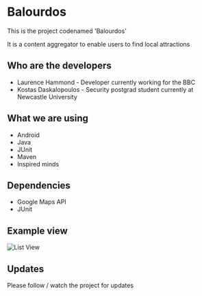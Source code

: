 # Balourdos

This is the project codenamed 'Balourdos'

It is a content aggregator to enable users to find local attractions

## Who are the developers

- Laurence Hammond - Developer currently working for the BBC
- Kostas Daskalopoulos - Security postgrad student currently at Newcastle University

## What we are using

- Android
- Java
- JUnit
- Maven
- Inspired minds

## Dependencies

- Google Maps API
- JUnit

## Example view

![List View](http://i.imgur.com/yEP4oqu.png)

## Updates

Please follow / watch the project for updates
